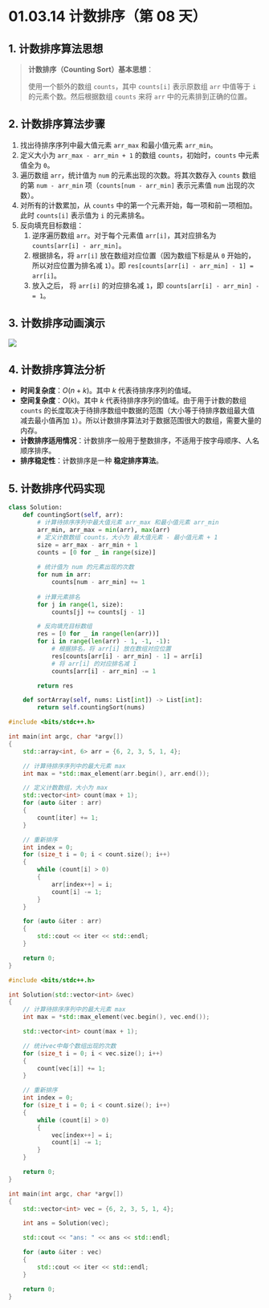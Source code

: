 # 01.03.14 计数排序（第 08 天）

## 1. 计数排序算法思想

> **计数排序（Counting Sort）基本思想**：
>
> 使用一个额外的数组 `counts`，其中 `counts[i]` 表示原数组 `arr` 中值等于 `i` 的元素个数。然后根据数组 `counts` 来将 `arr` 中的元素排到正确的位置。

## 2. 计数排序算法步骤

1. 找出待排序序列中最大值元素 `arr_max` 和最小值元素 `arr_min`。
2. 定义大小为 `arr_max - arr_min + 1` 的数组 `counts`，初始时，`counts` 中元素值全为 `0`。
3. 遍历数组 `arr`，统计值为 `num` 的元素出现的次数。将其次数存入 `counts` 数组的第 `num - arr_min` 项（`counts[num - arr_min]` 表示元素值 `num` 出现的次数）。
4. 对所有的计数累加，从 `counts` 中的第一个元素开始，每一项和前一项相加。此时 `counts[i]` 表示值为 `i` 的元素排名。
5. 反向填充目标数组：
	1. 逆序遍历数组 `arr`。对于每个元素值 `arr[i]`，其对应排名为 `counts[arr[i] - arr_min]`。
	2. 根据排名，将 `arr[i]` 放在数组对应位置（因为数组下标是从 `0` 开始的，所以对应位置为排名减 `1`）。即 `res[counts[arr[i] - arr_min] - 1] = arr[i]`。
	3. 放入之后， 将 `arr[i]` 的对应排名减 `1`，即 `counts[arr[i] - arr_min] -= 1`。

## 3. 计数排序动画演示

![](images/01.03.14-001.gif)

## 4. 计数排序算法分析

- **时间复杂度**：$O(n + k)$。其中 $k$ 代表待排序序列的值域。
- **空间复杂度**：$O(k)$。其中 $k$ 代表待排序序列的值域。由于用于计数的数组 `counts` 的长度取决于待排序数组中数据的范围（大小等于待排序数组最大值减去最小值再加 `1`）。所以计数排序算法对于数据范围很大的数组，需要大量的内存。
- **计数排序适用情况**：计数排序一般用于整数排序，不适用于按字母顺序、人名顺序排序。
- **排序稳定性**：计数排序是一种 **稳定排序算法**。

## 5. 计数排序代码实现

```Python
class Solution:
    def countingSort(self, arr):
        # 计算待排序序列中最大值元素 arr_max 和最小值元素 arr_min
        arr_min, arr_max = min(arr), max(arr)
        # 定义计数数组 counts，大小为 最大值元素 - 最小值元素 + 1
        size = arr_max - arr_min + 1
        counts = [0 for _ in range(size)]
        
        # 统计值为 num 的元素出现的次数
        for num in arr:
            counts[num - arr_min] += 1
        
        # 计算元素排名
        for j in range(1, size):
            counts[j] += counts[j - 1]

        # 反向填充目标数组
        res = [0 for _ in range(len(arr))]
        for i in range(len(arr) - 1, -1, -1):
            # 根据排名，将 arr[i] 放在数组对应位置
            res[counts[arr[i] - arr_min] - 1] = arr[i]
            # 将 arr[i] 的对应排名减 1
            counts[arr[i] - arr_min] -= 1

        return res

    def sortArray(self, nums: List[int]) -> List[int]:
        return self.countingSort(nums)
```

```C++
#include <bits/stdc++.h>

int main(int argc, char *argv[])
{
    std::array<int, 6> arr = {6, 2, 3, 5, 1, 4};

    // 计算待排序序列中的最大元素 max
    int max = *std::max_element(arr.begin(), arr.end());

    // 定义计数数组，大小为 max
    std::vector<int> count(max + 1);
    for (auto &iter : arr)
    {
        count[iter] += 1;
    }

    // 重新排序
    int index = 0;
    for (size_t i = 0; i < count.size(); i++)
    {
        while (count[i] > 0)
        {
            arr[index++] = i;
            count[i] -= 1;
        }
    }

    for (auto &iter : arr)
    {
        std::cout << iter << std::endl;
    }

    return 0;
}
```

```C++
#include <bits/stdc++.h>

int Solution(std::vector<int> &vec)
{
    // 计算待排序序列中的最大元素 max
    int max = *std::max_element(vec.begin(), vec.end());

    std::vector<int> count(max + 1);

    // 统计vec中每个数组出现的次数
    for (size_t i = 0; i < vec.size(); i++)
    {
        count[vec[i]] += 1;
    }

    // 重新排序
    int index = 0;
    for (size_t i = 0; i < count.size(); i++)
    {
        while (count[i] > 0)
        {
            vec[index++] = i;
            count[i] -= 1;
        }
    }

    return 0;
}

int main(int argc, char *argv[])
{
    std::vector<int> vec = {6, 2, 3, 5, 1, 4};

    int ans = Solution(vec);

    std::cout << "ans: " << ans << std::endl;

    for (auto &iter : vec)
    {
        std::cout << iter << std::endl;
    }

    return 0;
}
```
